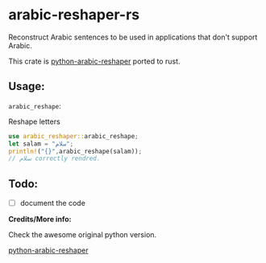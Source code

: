 # arabic-reshaper-rs

Reconstruct Arabic sentences to be used in applications that don't support Arabic.

This crate is [python-arabic-reshaper](https://github.com/mpcabd/python-arabic-reshaper) ported to rust.

## Usage:

`arabic_reshape`:

Reshape letters

```rust
use arabic_reshaper::arabic_reshape;
let salam = "سلام";
println!("{}",arabic_reshape(salam));
// سلام correctly rendred.
```

## Todo:

- [ ] document the code

**Credits/More info:**

Check the awesome original python version.

[python-arabic-reshaper](https://github.com/mpcabd/python-arabic-reshaper)
